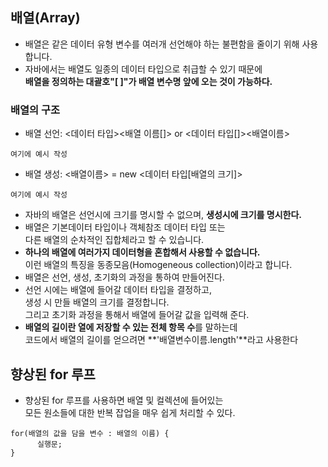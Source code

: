 ## **배열(Array)**
- 배열은 같은 데이터 유형 변수를 여러개 선언해야 하는 불편함을 줄이기 위해 사용합니다.
- 자바에서는 배열도 일종의 데이터 타입으로 취급할 수 있기 때문에   
**배열을 정의하는 대괄호"[ ]"가 배열 변수명 앞에 오는 것이 가능하다.**
### 배열의 구조
- 배열 선언: <데이터 타입><배열 이름[]> or <데이터 타입[]><배열이름>
```
여기에 예시 작성
```
- 배열 생성: <배열이름> = new <데이터 타입[배열의 크기]>
```
여기에 예시 작성
```
- 자바의 배열은 선언시에 크기를 명시할 수 없으며, **생성시에 크기를 명시한다.**
- 배열은 기본데이터 타입이나 객체참조 데이터 타입 또는   
다른 배열의 순차적인 집합체라고 할 수 있습니다.
- **하나의 배열에 여러가지 데이터형을 혼합해서 사용할 수 없습니다.**   
이런 배열의 특징을 동종모음(Homogeneous collection)이라고 합니다.
- 배열은 선언, 생성, 초기화의 과정을 통하여 만들어진다.
- 선언 시에는 배열에 들어갈 데이터 타입을 결정하고,    
생성 시 만들 배열의 크기를 결정합니다.    
그리고 초기화 과정을 통해서 배열에 들어갈 값을 입력해 준다.
- **배열의 길이란 열에 저장할 수 있는 전체 항목 수**를 말하는데   
코드에서 배열의 길이를 얻으려면 **'배열변수이름.length'**라고 사용한다

## 향상된 for 루프
- 향상된 for 루프를 사용하면 배열 및 컬렉션에 들어있는   
모든 원소들에 대한 반복 잡업을 매우 쉽게 처리할 수 있다.
```
for(배열의 값을 담을 변수 : 배열의 이름) {
      실행문;
}
```
